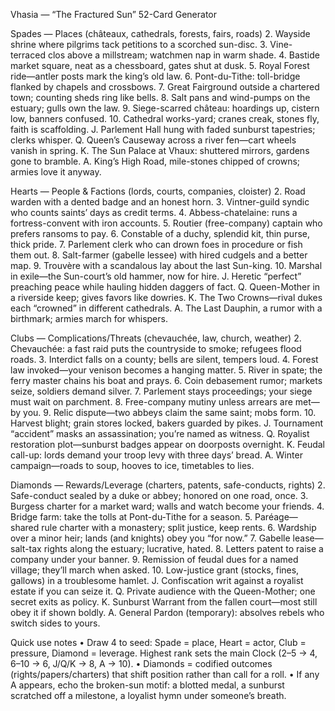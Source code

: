 Vhasia — “The Fractured Sun” 52-Card Generator

Spades — Places (châteaux, cathedrals, forests, fairs, roads)
	2.	Wayside shrine where pilgrims tack petitions to a scorched sun-disc.
	3.	Vine-terraced clos above a millstream; watchmen nap in warm shade.
	4.	Bastide market square, neat as a chessboard, gates shut at dusk.
	5.	Royal Forest ride—antler posts mark the king’s old law.
	6.	Pont-du-Tithe: toll-bridge flanked by chapels and crossbows.
	7.	Great Fairground outside a chartered town; counting sheds ring like bells.
	8.	Salt pans and wind-pumps on the estuary; gulls own the law.
	9.	Siege-scarred château: hoardings up, cistern low, banners confused.
	10.	Cathedral works-yard; cranes creak, stones fly, faith is scaffolding.
J. Parlement Hall hung with faded sunburst tapestries; clerks whisper.
Q. Queen’s Causeway across a river fen—cart wheels vanish in spring.
K. The Sun Palace at Vhaux: shuttered mirrors, gardens gone to bramble.
A. King’s High Road, mile-stones chipped of crowns; armies love it anyway.

Hearts — People & Factions (lords, courts, companies, cloister)
	2.	Road warden with a dented badge and an honest horn.
	3.	Vintner-guild syndic who counts saints’ days as credit terms.
	4.	Abbess-chatelaine: runs a fortress-convent with iron accounts.
	5.	Routier (free-company) captain who prefers ransoms to pay.
	6.	Constable of a duchy, splendid kit, thin purse, thick pride.
	7.	Parlement clerk who can drown foes in procedure or fish them out.
	8.	Salt-farmer (gabelle lessee) with hired cudgels and a better map.
	9.	Trouvère with a scandalous lay about the last Sun-king.
	10.	Marshal in exile—the Sun-court’s old hammer, now for hire.
J. Heretic “perfect” preaching peace while hauling hidden daggers of fact.
Q. Queen-Mother in a riverside keep; gives favors like dowries.
K. The Two Crowns—rival dukes each “crowned” in different cathedrals.
A. The Last Dauphin, a rumor with a birthmark; armies march for whispers.

Clubs — Complications/Threats (chevauchée, law, church, weather)
	2.	Chevauchée: a fast raid puts the countryside to smoke; refugees flood roads.
	3.	Interdict falls on a county; bells are silent, tempers loud.
	4.	Forest law invoked—your venison becomes a hanging matter.
	5.	River in spate; the ferry master chains his boat and prays.
	6.	Coin debasement rumor; markets seize, soldiers demand silver.
	7.	Parlement stays proceedings; your siege must wait on parchment.
	8.	Free-company mutiny unless arrears are met—by you.
	9.	Relic dispute—two abbeys claim the same saint; mobs form.
	10.	Harvest blight; grain stores locked, bakers guarded by pikes.
J. Tournament “accident” masks an assassination; you’re named as witness.
Q. Royalist restoration plot—sunburst badges appear on doorposts overnight.
K. Feudal call-up: lords demand your troop levy with three days’ bread.
A. Winter campaign—roads to soup, hooves to ice, timetables to lies.

Diamonds — Rewards/Leverage (charters, patents, safe-conducts, rights)
	2.	Safe-conduct sealed by a duke or abbey; honored on one road, once.
	3.	Burgess charter for a market ward; walls and watch become your friends.
	4.	Bridge farm: take the tolls at Pont-du-Tithe for a season.
	5.	Paréage—shared rule charter with a monastery; split justice, keep rents.
	6.	Wardship over a minor heir; lands (and knights) obey you “for now.”
	7.	Gabelle lease—salt-tax rights along the estuary; lucrative, hated.
	8.	Letters patent to raise a company under your banner.
	9.	Remission of feudal dues for a named village; they’ll march when asked.
	10.	Low-justice grant (stocks, fines, gallows) in a troublesome hamlet.
J. Confiscation writ against a royalist estate if you can seize it.
Q. Private audience with the Queen-Mother; one secret exits as policy.
K. Sunburst Warrant from the fallen court—most still obey it if shown boldly.
A. General Pardon (temporary): absolves rebels who switch sides to yours.

Quick use notes
	•	Draw 4 to seed: Spade = place, Heart = actor, Club = pressure, Diamond = leverage. Highest rank sets the main Clock (2–5 → 4, 6–10 → 6, J/Q/K → 8, A → 10).
	•	Diamonds = codified outcomes (rights/papers/charters) that shift position rather than call for a roll.
	•	If any A appears, echo the broken-sun motif: a blotted medal, a sunburst scratched off a milestone, a loyalist hymn under someone’s breath.

